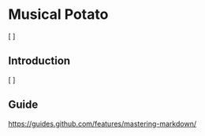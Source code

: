 # Musical Potato

[             ]

## Introduction

[             ]

## Guide
https://guides.github.com/features/mastering-markdown/
